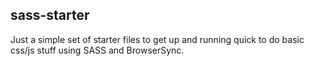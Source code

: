 ## sass-starter

Just a simple set of starter files to get up and running quick to do basic css/js stuff using SASS and BrowserSync.